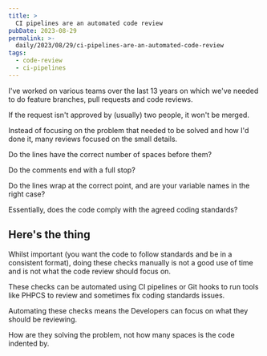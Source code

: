```yaml
---
title: >
  CI pipelines are an automated code review
pubDate: 2023-08-29
permalink: >-
  daily/2023/08/29/ci-pipelines-are-an-automated-code-review
tags:
  - code-review
  - ci-pipelines
---
```


I've worked on various teams over the last 13 years on which we've needed to do feature branches, pull requests and code reviews.

If the request isn't approved by (usually) two people, it won't be merged.

Instead of focusing on the problem that needed to be solved and how I'd done it, many reviews focused on the small details.

Do the lines have the correct number of spaces before them?

Do the comments end with a full stop?

Do the lines wrap at the correct point, and are your variable names in the right case?

Essentially, does the code comply with the agreed coding standards?

## Here's the thing

Whilst important (you want the code to follow standards and be in a consistent format), doing these checks manually is not a good use of time and is not what the code review should focus on.

These checks can be automated using CI pipelines or Git hooks to run tools like PHPCS to review and sometimes fix coding standards issues.

Automating these checks means the Developers can focus on what they should be reviewing.

How are they solving the problem, not how many spaces is the code indented by.
